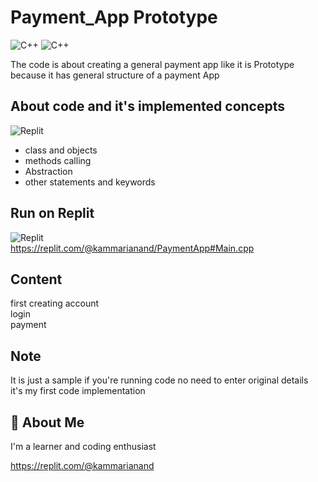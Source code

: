 
# Payment_App Prototype
![C++](https://img.shields.io/badge/c++-%2300599C.svg?style=for-the-badge&logo=c%2B%2B&logoColor=orange)  ![C++](https://img.shields.io/badge/Objectorientedprogramming-%2300599C.svg?style=for-the-badge&logo=c%2B%2B&logoColor=cyan)


The code is about creating a general payment app like it is Prototype because it has general structure of a payment App


## About code and it's implemented concepts

![Replit](https://img.shields.io/badge/OOP'concepts-DD1200?style=for-the-badge&logo=c++&logoColor=black)<br>
- class and objects
- methods calling
- Abstraction
- other statements and keywords


## Run on Replit  
![Replit](https://img.shields.io/badge/Replit-DD1200?style=for-the-badge&logo=Replit&logoColor=black)<br>
 https://replit.com/@kammarianand/PaymentApp#Main.cpp




## Content

first creating account\
login\
payment


## Note
It is just a sample if you're running code no need to enter original details\
it's my first code implementation 
## 🚀 About Me
I'm a learner and coding enthusiast


https://replit.com/@kammarianand
